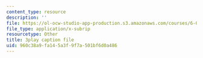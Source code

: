 ```yaml
---
content_type: resource
description: ''
file: https://ol-ocw-studio-app-production.s3.amazonaws.com/courses/6-034-artificial-intelligence-fall-2010/960c38a9fa145a3f9f7a501bf6d0a486_09mb78oiPkA.vtt
file_type: application/x-subrip
resourcetype: Other
title: 3play caption file
uid: 960c38a9-fa14-5a3f-9f7a-501bf6d0a486
---
```

